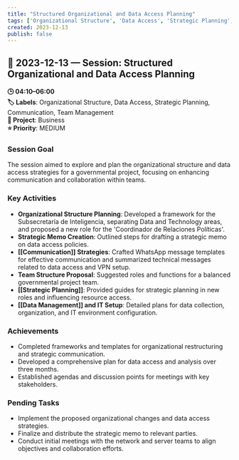 ```yaml
---
title: "Structured Organizational and Data Access Planning"
tags: ['Organizational Structure', 'Data Access', 'Strategic Planning', 'Communication', 'Team Management']
created: 2023-12-13
publish: false
---
```


## 📅 2023-12-13 — Session: Structured Organizational and Data Access Planning

**🕒 04:10–06:00**  
**🏷️ Labels**: Organizational Structure, Data Access, Strategic Planning, Communication, Team Management  
**📂 Project**: Business  
**⭐ Priority**: MEDIUM  


### Session Goal
The session aimed to explore and plan the organizational structure and data access strategies for a governmental project, focusing on enhancing communication and collaboration within teams.

### Key Activities
- **Organizational Structure Planning**: Developed a framework for the Subsecretaría de Inteligencia, separating Data and Technology areas, and proposed a new role for the 'Coordinador de Relaciones Políticas'.
- **Strategic Memo Creation**: Outlined steps for drafting a strategic memo on data access policies.
- **[[Communication]] Strategies**: Crafted WhatsApp message templates for effective communication and summarized technical messages related to data access and VPN setup.
- **Team Structure Proposal**: Suggested roles and functions for a balanced governmental project team.
- **[[Strategic Planning]]**: Provided guides for strategic planning in new roles and influencing resource access.
- **[[Data Management]] and IT Setup**: Detailed plans for data collection, organization, and IT environment configuration.

### Achievements
- Completed frameworks and templates for organizational restructuring and strategic communication.
- Developed a comprehensive plan for data access and analysis over three months.
- Established agendas and discussion points for meetings with key stakeholders.

### Pending Tasks
- Implement the proposed organizational changes and data access strategies.
- Finalize and distribute the strategic memo to relevant parties.
- Conduct initial meetings with the network and server teams to align objectives and collaboration efforts.
